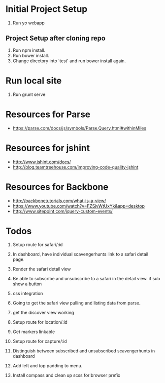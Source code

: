 # Initial Project Setup

1. Run yo webapp

## Project Setup after cloning repo

1. Run npm install.
2. Run bower install.
3. Change directory into 'test' and run bower install again.

# Run local site
1. Run grunt serve

# Resources for Parse
* https://parse.com/docs/js/symbols/Parse.Query.html#withinMiles

# Resources for jshint

* http://www.jshint.com/docs/
* http://blog.teamtreehouse.com/improving-code-quality-jshint

# Resources for Backbone

* http://backbonetutorials.com/what-is-a-view/
* https://www.youtube.com/watch?v=FZSjvWtUxYk&app=desktop
* http://www.sitepoint.com/jquery-custom-events/

# Todos

1. Setup route for safari/:id
2. In dashboard, have individual scavengerhunts link to a safari detail page.
3. Render the safari detail view
4. Be able to subscribe and unsubscribe to a safari in the detail view. if sub show a button 
5. css integration

6. Going to get the safari view pulling and listing data from parse.
7. get the discover view working
8. Setup route for location/:id
9. Get markers linkable
10. Setup route for capture/:id
11. Distinguish between subscribed and unsubscribed scavengerhunts in dashboard
12. Add left and top padding to menu.
13. Install compass and clean up scss for browser prefix





